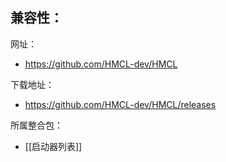 兼容性：
- 

网址：
- https://github.com/HMCL-dev/HMCL

下载地址：
- https://github.com/HMCL-dev/HMCL/releases

所属整合包：
- [[启动器列表]]